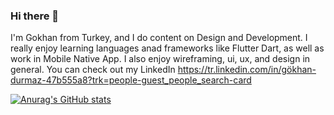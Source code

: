 ### Hi there 👋

I'm Gokhan from Turkey, and I do content on Design and Development. I really enjoy learning languages anad frameworks like Flutter Dart, as well as work in Mobile Native App. I also enjoy wireframing, ui, ux, and design in general. You can check out my LinkedIn https://tr.linkedin.com/in/gökhan-durmaz-47b555a8?trk=people-guest_people_search-card 

[![Anurag's GitHub stats](https://github-readme-stats.vercel.app/api?username=GokhanDurmaz)](https://github.com/anuraghazra/github-readme-stats)
